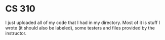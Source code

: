 # CS 310 
I just uploaded all of my code that I had in my directory. Most of it is stuff I wrote (it should also be labeled), some testers and files provided by the instructor.
